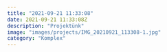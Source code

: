 ```yaml
---
title: "2021-09-21 11:33:08"
date: 2021-09-21 11:33:08Z
description: "Projektünk"
image: "images/projects/IMG_20210921_113308-1.jpg"
category: "Komplex"
---
```


